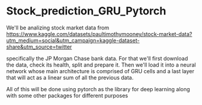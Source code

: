 # Stock_prediction_GRU_Pytorch

We'll be analizing stock market data from https://www.kaggle.com/datasets/paultimothymooney/stock-market-data?utm_medium=social&utm_campaign=kaggle-dataset-share&utm_source=twitter 

specifically the JP Morgan Chase bank data. For that we'll first download the data, check its health, split and prepare it. Then we'll load it into a neural network whose main architecture is comprised of GRU cells and a last layer that will act as a linear sum of all the previous data. 

All of this will be done using pytorch as the library for deep learning along with some other packages for different purposes
